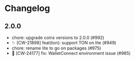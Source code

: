 # Changelog


## 2.0.0
- chore: upgrade coins versions to 2.0.0 (#992)
- ✨  [CW-21898] feat(ton): support TON on lite (#949)
- chore: rename lite to go on packages (#975)
- 🐛 [CW-24177] fix: WalletConnect environment issue (#985)
